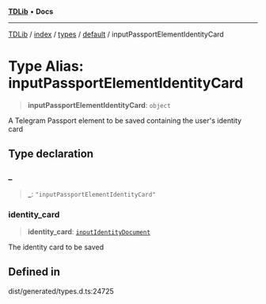 [**TDLib**](../../../../../../README.md) • **Docs**

***

[TDLib](../../../../../../modules.md) / [index](../../../../../README.md) / [types](../../../README.md) / [default](../README.md) / inputPassportElementIdentityCard

# Type Alias: inputPassportElementIdentityCard

> **inputPassportElementIdentityCard**: `object`

A Telegram Passport element to be saved containing the user's identity card

## Type declaration

### \_

> **\_**: `"inputPassportElementIdentityCard"`

### identity\_card

> **identity\_card**: [`inputIdentityDocument`](inputIdentityDocument-1.md)

The identity card to be saved

## Defined in

dist/generated/types.d.ts:24725
